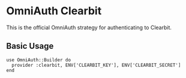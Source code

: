 # OmniAuth Clearbit

This is the official OmniAuth strategy for authenticating to Clearbit.

## Basic Usage

    use OmniAuth::Builder do
      provider :clearbit, ENV['CLEARBIT_KEY'], ENV['CLEARBIT_SECRET']
    end

